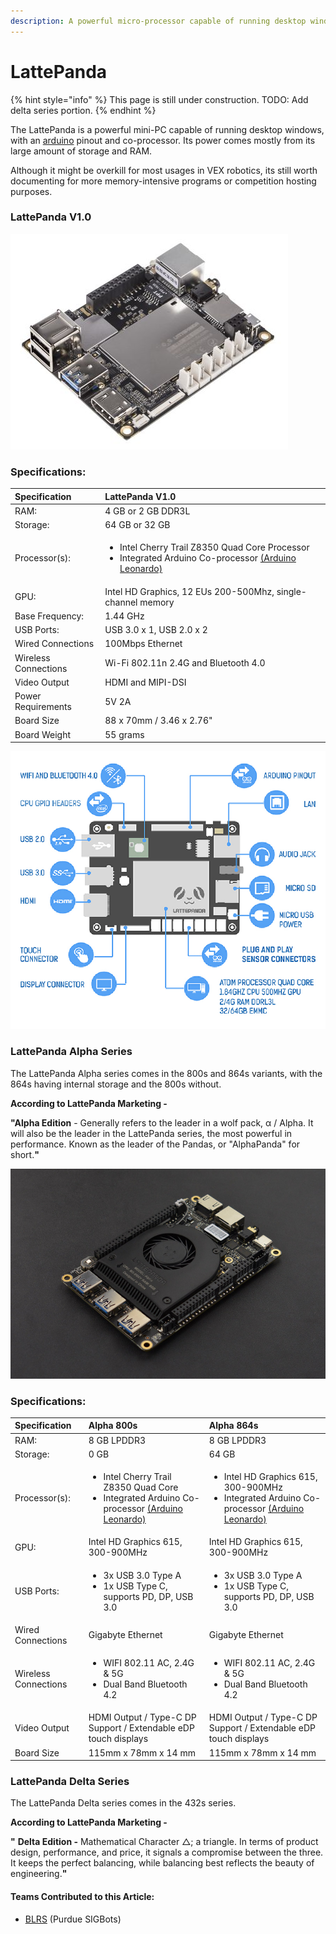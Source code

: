 ```yaml
---
description: A powerful micro-processor capable of running desktop windows.
---
```


# LattePanda

{% hint style="info" %}
This page is still under construction. TODO: Add delta series portion.
{% endhint %}

The LattePanda is a powerful mini-PC capable of running desktop windows, with an [arduino](arduino.md) pinout and co-processor. Its power comes mostly from its large amount of storage and RAM. 

Although it might be overkill for most usages in VEX robotics, its still worth documenting for more memory-intensive programs or competition hosting purposes.

### LattePanda V1.0

![LattePanda V1.0](../../.gitbook/assets/image%20%281%29.png)

### **Specifications:**

<table>
  <thead>
    <tr>
      <th style="text-align:left">Specification</th>
      <th style="text-align:left">LattePanda V1.0</th>
    </tr>
  </thead>
  <tbody>
    <tr>
      <td style="text-align:left">RAM:</td>
      <td style="text-align:left">4 GB or 2 GB DDR3L</td>
    </tr>
    <tr>
      <td style="text-align:left">Storage:</td>
      <td style="text-align:left">64 GB or 32 GB</td>
    </tr>
    <tr>
      <td style="text-align:left">Processor(s):</td>
      <td style="text-align:left">
        <ul>
          <li>Intel Cherry Trail Z8350 Quad Core Processor</li>
          <li>Integrated Arduino Co-processor <a href="arduino.md#arduino-leonardo">(Arduino Leonardo)</a>
          </li>
        </ul>
      </td>
    </tr>
    <tr>
      <td style="text-align:left">GPU:</td>
      <td style="text-align:left">Intel HD Graphics, 12 EUs 200-500Mhz, single-channel memory</td>
    </tr>
    <tr>
      <td style="text-align:left">Base Frequency:</td>
      <td style="text-align:left">1.44 GHz</td>
    </tr>
    <tr>
      <td style="text-align:left">USB Ports:</td>
      <td style="text-align:left">USB 3.0 x 1, USB 2.0 x 2</td>
    </tr>
    <tr>
      <td style="text-align:left">Wired Connections</td>
      <td style="text-align:left">100Mbps Ethernet</td>
    </tr>
    <tr>
      <td style="text-align:left">Wireless Connections</td>
      <td style="text-align:left">Wi-Fi 802.11n 2.4G and Bluetooth 4.0</td>
    </tr>
    <tr>
      <td style="text-align:left">Video Output</td>
      <td style="text-align:left">HDMI and MIPI-DSI</td>
    </tr>
    <tr>
      <td style="text-align:left">Power Requirements</td>
      <td style="text-align:left">5V 2A</td>
    </tr>
    <tr>
      <td style="text-align:left">Board Size</td>
      <td style="text-align:left">88 x 70mm / 3.46 x 2.76&quot;</td>
    </tr>
    <tr>
      <td style="text-align:left">Board Weight</td>
      <td style="text-align:left">55 grams</td>
    </tr>
  </tbody>
</table>

![LattePanda V1.0 Port Layout](../../.gitbook/assets/image%20%283%29.png)



### LattePanda Alpha Series

The LattePanda Alpha series comes in the 800s and 864s variants, with the 864s having internal storage and the 800s without. 

**According to LattePanda Marketing -** 

**"Alpha Edition** - Generally refers to the leader in a wolf pack, α / Alpha. It will also be the leader in the LattePanda series, the most powerful in performance. Known as the leader of the Pandas, or "AlphaPanda" for short.**"**

![LattePanda Alpha Series](../../.gitbook/assets/image%20%2810%29.png)

### **Specifications:**

<table>
  <thead>
    <tr>
      <th style="text-align:left">Specification</th>
      <th style="text-align:left"> <b>Alpha 800s</b>
      </th>
      <th style="text-align:left">Alpha 864s</th>
    </tr>
  </thead>
  <tbody>
    <tr>
      <td style="text-align:left">RAM:</td>
      <td style="text-align:left">8 GB LPDDR3</td>
      <td style="text-align:left">8 GB LPDDR3</td>
    </tr>
    <tr>
      <td style="text-align:left">Storage:</td>
      <td style="text-align:left">0 GB</td>
      <td style="text-align:left">64 GB</td>
    </tr>
    <tr>
      <td style="text-align:left">Processor(s):</td>
      <td style="text-align:left">
        <ul>
          <li>Intel Cherry Trail Z8350 Quad Core</li>
          <li>Integrated Arduino Co-processor <a href="arduino.md#arduino-leonardo">(Arduino Leonardo)</a>
          </li>
        </ul>
      </td>
      <td style="text-align:left">
        <ul>
          <li>Intel HD Graphics 615, 300-900MHz</li>
          <li>Integrated Arduino Co-processor <a href="arduino.md#arduino-leonardo">(Arduino Leonardo)</a>
          </li>
        </ul>
      </td>
    </tr>
    <tr>
      <td style="text-align:left">GPU:</td>
      <td style="text-align:left">Intel HD Graphics 615, 300-900MHz</td>
      <td style="text-align:left">Intel HD Graphics 615, 300-900MHz</td>
    </tr>
    <tr>
      <td style="text-align:left">USB Ports:</td>
      <td style="text-align:left">
        <ul>
          <li>3x USB 3.0 Type A</li>
          <li>1x USB Type C, supports PD, DP, USB 3.0</li>
        </ul>
      </td>
      <td style="text-align:left">
        <ul>
          <li>3x USB 3.0 Type A</li>
          <li>1x USB Type C, supports PD, DP, USB 3.0</li>
        </ul>
      </td>
    </tr>
    <tr>
      <td style="text-align:left">Wired Connections</td>
      <td style="text-align:left">Gigabyte Ethernet</td>
      <td style="text-align:left">Gigabyte Ethernet</td>
    </tr>
    <tr>
      <td style="text-align:left">Wireless Connections</td>
      <td style="text-align:left">
        <ul>
          <li>WIFI 802.11 AC, 2.4G &amp; 5G</li>
          <li>Dual Band Bluetooth 4.2</li>
        </ul>
      </td>
      <td style="text-align:left">
        <ul>
          <li>WIFI 802.11 AC, 2.4G &amp; 5G</li>
          <li>Dual Band Bluetooth 4.2</li>
        </ul>
      </td>
    </tr>
    <tr>
      <td style="text-align:left">Video Output</td>
      <td style="text-align:left">HDMI Output / Type-C DP Support / Extendable eDP touch displays</td>
      <td
      style="text-align:left">HDMI Output / Type-C DP Support / Extendable eDP touch displays</td>
    </tr>
    <tr>
      <td style="text-align:left">Board Size</td>
      <td style="text-align:left">115mm<em> </em>x 78mm x 14 mm</td>
      <td style="text-align:left">115mm x<em> </em>78mm x 14 mm</td>
    </tr>
  </tbody>
</table>

### LattePanda Delta Series

The LattePanda Delta series comes in the 432s series.

**According to LattePanda Marketing -** 

**"** **Delta Edition -** Mathematical Character △; a triangle. In terms of product design, performance, and price, it signals a compromise between the three. It keeps the perfect balancing, while balancing best reflects the beauty of engineering.**"**

#### Teams Contributed to this Article:

* [BLRS](https://purduesigbots.com/) \(Purdue SIGBots\)

